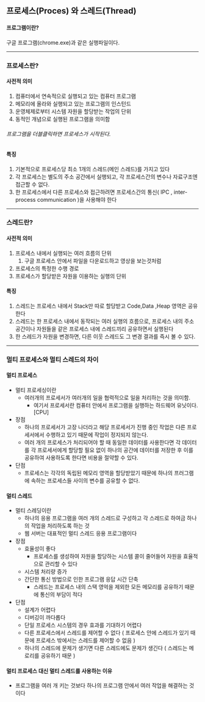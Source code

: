 ## 프로세스(Proces) 와 스레드(Thread)
#### 프로그램이란?
구글 프로그램(chrome.exe)과 같은 실행파일이다.
***
### 프로세스란?
#### 사전적 의미
1. 컴퓨터에서 연속적으로 실행되고 있는 컴퓨터 프로그램
2. 메모리에 올라와 실행되고 있는 프로그램의 인스턴드
3. 운영체제로부터 시스템 자원을 할당받는 작업의 단위
4. 동적인 개념으로 실행된 프로그램을 의미함
###### 프로그램을 더블클릭하면 프로세스가 시작된다.
#### 특징
1. 기본적으로 프로세스당 최소 1개의 스레드(메인 스레드)를 가지고 있다
2. 각 프로세스는 별도의 주소 공간에서 실행되고, 각 프로세스간의 변수나 자료구조엔 접근할 수 없다.
3. 한 프로세스에서 다른 프로세스와 접근하려면 프로세스간의 통신( IPC , inter-process communication )을 사용해야 한다
***
### 스레드란?
#### 사전적 의미
1. 프로세스 내에서 실행되는 여러 흐름의 단위
    1. 구글 프로세스 안에서 파일을 다운로드하고 영상을 보는것처럼
2. 프로세스의 특정한 수행 경로
3. 프로세스가 할당받은 자원을 이용하는 실행의 단위
#### 특징
1. 스레드는 프로세스 내에서 Stack만 따로 할당받고 Code,Data ,Heap 영역은 공유한다
2. 스레드는 한 프로세스 내에서 동작되는 여러 실행의 흐름으로, 프로세스 내의 주소 공간이나 자원들을 같은 프로세스 내에 스레드끼리 공유하면서 실행된다
3. 한 스레드가 자원을 변경하면, 다른 이웃 스레드도 그 변경 결과를 즉시 볼 수 있다.
***
### 멀티 프로세스와 멀티 스레드의 차이
#### 멀티 프로세스
* 멀티 프로세싱이란
  * 여러개의 프로세서가 여러개의 일을 협력적으로 일을 처리하는 것을 의미함.
    * 여기서 프로세서란 컴퓨터 안에서 프로그램을 실행하는 하드웨어 유닛이다. [CPU]
* 장점
  * 하나의 프로세서가 고장 나더라고 해당 프로세서가 진행 중인 작업은 다른 프로세서에서 수행하고 있기 때문에 작업이 정지되지 않는다.
  * 여러 개의 프로세스가 처리되어야 할 때 동일한 데이터를 사용한다면 각 데이터를 각 프로세서에게 할당할 필요 없이 하나의 공간에 데이터를 저장한 후 이를 공유하여 사용하도록 한다면 비용을 절약할 수 있다.
* 단점
  * 프로세스는 각각의 독립된 메모리 영역을 할당받았기 때문에 하나의 프러그램에 속하는 프로세스들 사이의 변수를 공유할 수 없다.
#### 멀티 스레드
* 멀티 스레딩이란
    * 하나의 응용 프로그램을 여러 개의 스레드로 구성하고 각 스레드로 하여금 하나의 작업을 처리하도록 하는 것
    * 웹 서버는 대표적인 멀티 스레드 응용 프로그램이다
* 장점
    * 효율성이 좋다
        * 프로세스를 생성하여 자원을 할당하는 시스템 콜이 줄어들어 자원을 효율적으로 관리할 수 있다
    * 시스템 처리량 증가
    * 간단한 통신 방법으로 인한 프로그램 응답 시간 단축
        * 스레드는 프로세스 내의 스택 영억을 제외한 모든 메모리를 공유하기 때문에 통신의 부담이 적다
* 단점
    * 설계가 어렵다
    * 디버깅이 까다롭다
    * 단일 프로세스 시스템의 경우 효과를 기대하기 어렵다
    * 다른 프로세스에서 스레드를 제어할 수 없다 ( 프로세스 안에 스레드가 있기 때문에 프로세스 밖에서는 스레드를 제어할 수 없음 )
    * 하나의 스레드에 문제가 생기면 다른 스레드에도 문제가 생긴다 ( 스레드는 메로리를 공유하기 때문 )
#### 멀티 프로세스 대신 멀티 스레드를 사용하는 이유
* 프로그램을 여러 개 키는 것보다 하나의 프로그램 안에서 여러 작업을 해결하는 것이다

